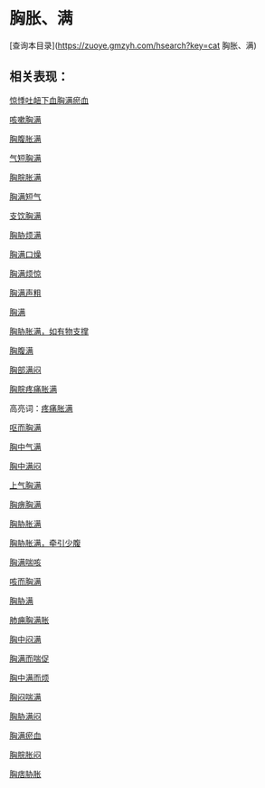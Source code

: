 # 胸胀、满
[查询本目录](https://zuoye.gmzyh.com/hsearch?key=cat 胸胀、满)

## 相关表现：

[惊悸吐衄下血胸满瘀血](https://zuoye.gmzyh.com/search?key=惊悸吐衄下血胸满瘀血)
[咳嗽胸满](https://zuoye.gmzyh.com/search?key=咳嗽胸满)
[胸腹胀满](https://zuoye.gmzyh.com/search?key=胸腹胀满)
[气短胸满](https://zuoye.gmzyh.com/search?key=气短胸满)
[胸脘胀满](https://zuoye.gmzyh.com/search?key=胸脘胀满)
[胸满短气](https://zuoye.gmzyh.com/search?key=胸满短气)
[支饮胸满](https://zuoye.gmzyh.com/search?key=支饮胸满)
[胸胁烦满](https://zuoye.gmzyh.com/search?key=胸胁烦满)
[胸满口燥](https://zuoye.gmzyh.com/search?key=胸满口燥)
[胸满烦惊](https://zuoye.gmzyh.com/search?key=胸满烦惊)
[胸满声粗](https://zuoye.gmzyh.com/search?key=胸满声粗)
[胸满](https://zuoye.gmzyh.com/search?key=胸满)
[胸胁胀满，如有物支撑](https://zuoye.gmzyh.com/search?key=胸胁胀满，如有物支撑)
[胸腹满](https://zuoye.gmzyh.com/search?key=胸腹满)
[胸部满闷](https://zuoye.gmzyh.com/search?key=胸部满闷)
[胸脘疼痛胀满](https://zuoye.gmzyh.com/search?key=胸脘疼痛胀满)
高亮词：[疼痛胀满](https://zuoye.gmzyh.com/search?key=疼痛胀满)  
[呕而胸满](https://zuoye.gmzyh.com/search?key=呕而胸满)
[胸中气满](https://zuoye.gmzyh.com/search?key=胸中气满)
[胸中满闷](https://zuoye.gmzyh.com/search?key=胸中满闷)
[上气胸满](https://zuoye.gmzyh.com/search?key=上气胸满)
[胸痹胸满](https://zuoye.gmzyh.com/search?key=胸痹胸满)
[胸胁胀满](https://zuoye.gmzyh.com/search?key=胸胁胀满)
[胸胁胀满，牵引少腹](https://zuoye.gmzyh.com/search?key=胸胁胀满，牵引少腹)
[胸满喘咳](https://zuoye.gmzyh.com/search?key=胸满喘咳)
[咳而胸满](https://zuoye.gmzyh.com/search?key=咳而胸满)
[胸胁满](https://zuoye.gmzyh.com/search?key=胸胁满)
[肺痈胸满胀](https://zuoye.gmzyh.com/search?key=肺痈胸满胀)
[胸中闷满](https://zuoye.gmzyh.com/search?key=胸中闷满)
[胸满而喘促](https://zuoye.gmzyh.com/search?key=胸满而喘促)
[胸中满而烦](https://zuoye.gmzyh.com/search?key=胸中满而烦)
[胸闷喘满](https://zuoye.gmzyh.com/search?key=胸闷喘满)
[胸胁满闷](https://zuoye.gmzyh.com/search?key=胸胁满闷)
[胸满瘀血](https://zuoye.gmzyh.com/search?key=胸满瘀血)
[胸脘胀闷](https://zuoye.gmzyh.com/search?key=胸脘胀闷)
[胸痞胁胀](https://zuoye.gmzyh.com/search?key=胸痞胁胀)